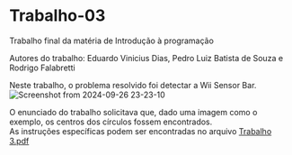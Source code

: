 # Trabalho-03
Trabalho final da matéria de Introdução à programação

Autores do trabalho: Eduardo Vinicius Dias, Pedro Luiz Batista de Souza e Rodrigo Falabretti  

Neste trabalho, o problema resolvido foi detectar a Wii Sensor Bar.  
![Screenshot from 2024-09-26 23-23-10](https://github.com/user-attachments/assets/16d61b97-24e3-4f1d-8e5f-00b5fa063975)

O enunciado do trabalho solicitava que, dado uma imagem como o exemplo, os centros dos círculos fossem encontrados.  
As instruções específicas podem ser encontradas no arquivo [Trabalho 3.pdf](https://github.com/user-attachments/files/17158124/Trabalho.3.pdf)

